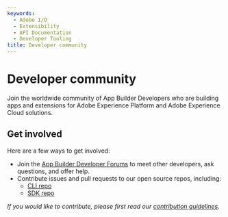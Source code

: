 ```yaml
---
keywords:
  - Adobe I/O
  - Extensibility
  - API Documentation
  - Developer Tooling
title: Developer community
---
```


# Developer community

Join the worldwide community of App Builder Developers who are building apps and extensions for Adobe Experience Platform and Adobe Experience Cloud solutions.

## Get involved
 
Here are a few ways to get involved:

* Join the [App Builder Developer Forums](https://experienceleaguecommunities.adobe.com/t5/app-builder/ct-p/app-builder) to meet other developers, ask questions, and offer help.
* Contribute issues and pull requests to our open source repos, including:
    * [CLI repo](https://github.com/adobe/aio-cli)
    * [SDK repo]( https://github.com/adobe/aio-sdk)
    
*If you would like to contribute, please first read our [contribution guidelines](../guides/contribution_guides/index.md).* 
        
